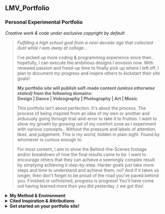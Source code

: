 
## LMV_Portfolio 
### Personal Experimental Portfolio
*Creative work & code under exclusive copyright by default* 

> *Fulfilling a high school goal from a near decade ago that collected dust while I was away at college...* <br>
>
> I've picked up more coding & programming experience since then.. hopefully, I can execute the ambitious designs I envision now. With renewed passion and freed-up time to finally pick up where I left off, I plan to document my progress and inspire others to kickstart their site goals!
> 
> **My portfolio site will publish self-made content *(unless otherwise stated)* from the following domains:** <br>
> **Design | Dance | Videography | Photography | Art | Music** <br>
>
> This portfolio isn't about perfection. It's about the process. The process of being inspired from an idea of my own or another and arduously going through trial-and-error to take it to fruition. I want to show my growth by growing out of my comfort zone as I experiment with various concepts.. Without the pressure and labels of attention, likes, and judgement. This is my world, hidden in plain sight. Found by whomever is curious enough to.<br>
>
> For most content, I aim to show the Behind-the-Scenes footage and/or breakdown of how the final results came to be. I want to encourage others that they can achieve a seemingly complex result by simplying achieving it step-by-step. Harder goals just take more steps and time to understand and achieve them, no? And if it takes us longer, then don't forget to be proud of the road you've paved behind you. Finished or unfinished, progress is progress! You'll have come out having learned more than you did yesterday :) we got this!

<details>
<summary> <b> My Method & Environment </b> </summary>

##### My Setup
* Windows 10 x64
* Custom domain from Google Domains
* Installed WSL 2 (Ubuntu 20.04 Linux x64) & nvm/node 14.17.0 for use with VS Code
* npm 6.14.13
* Angular 11.2.13 (latest stable as of 5/30/31)
##### WSL 2 Install & Config  
* TIP: Add "sudo" at the beginning of the install commands
    * ( https://cloudlinuxtech.com/how-to-install-node-js-npm/ "sudo")
    * ( https://pedrofullstack.com/2020/07/30/building-an-angular-development-environment-on-windows-with-wsl-and-vscode/
    * https://docs.microsoft.com/en-us/windows/dev-environment/javascript/nodejs-on-wsl
* https://github.com/angular/angular-cli/issues/18806
* https://angular.io/guide/setup-local
##### My Configurations
* Adding Angular project to repo
    <ol>
    <li> In github.io project repo: <code> npm install -g @angular/cli </code> </li>
    <li> Create Angular project: <code> ng new lmvAngular </code> </li>
    <li> https://sangsoonam.github.io/2019/02/08/using-git-worktree-to-deploy-github-pages.html </<li> https://efficientuser.com/2021/03/04/how-to-deploy-angular-app-on-github-pages-for-free/ </li>

    <!-- <li> In Angular project folder, edit angular.json "outputPath": <code> "docs" </code> </li>
    <li> <code> ng build --output-path docs --base-href /LMV_Portfolio/ </code> </li> -->
    <!-- <li> <code> ng add angular-cli-ghpages </code> </li> -->
    <li> On github.com, in repo Settings/Pages tab, edit Source folder to "Branch: gh-pages Folder: docs/" </li>
    <!-- <li> <code> ng deploy --cname=leenamyvo.me </code> </li> -->
    
* Local Development
    <ol>
    <li> In Angular project repo: <code> npm install -g lite-server </code> </li>
    <li> <code> ng build --watch </code> </li>
    <li> Appears on localhost:3000 browser page </li>
    <li> Or for localhost:4200: <code> ng serve -o --poll=10000 </code> </li>
</details>
<details>
<summary> <b> Cited Inspiration & Attributions </b> </summary>

##### 
* 
#####  
*  
</details>
<details>
<summary> <b> Get started on your portfolio site! </b> </summary>

##### Legal Info & Foundation Tips
* [Default Implicit Copyright/License]( https://choosealicense.com/no-permission/ "Default Implicit Copyright/License" )
* [GitHub SSH Keys Setup]( https://docs.github.com/en/github/authenticating-to-github/connecting-to-github-with-ssh "GitHub SSH" )
* [GitHub SSH Shell Access]( https://www.programmersought.com/article/30424245910/ "GitHub Shell Access")
* [Google Domains & GitHub Pages Setup]( https://dev.to/trentyang/how-to-setup-google-domain-for-github-pages-1p58 "Google Domains & GitHub Pages Setup")
    * TIP: add "www." to the front of your custom domain link
* [Angular Folder Structure & File Explanations] https://javascript.plainenglish.io/personal-portfolio-using-angular-8-and-bootstrap-5dde6fc7cf9b "Angular Folder Structure & File Explanations")
##### Quick Design & Coding Tips
* [Readme.md Formatting - Markdown Cheatsheet]( https://github.com/tchapi/markdown-cheatsheet/blob/master/README.md "Readme.md Formatting")
* [Readme.md Formatting - Markdown Full Syntax Guide]( https://www.markdownguide.org/basic-syntax/ "Markdown Full Syntax Guide")
</details>

<!-- <details>
<summary> <b>  </b> </summary>

##### 
* 
#####  
*  
</details> -->